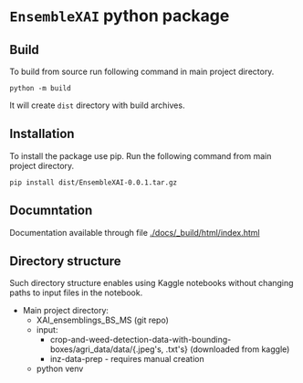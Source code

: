 # `EnsembleXAI` python package

## Build

To build from source run following command in main project directory.

```python -m build```

It will create `dist` directory with build archives.

## Installation

To install the package use pip. Run the following command from main project directory.

```pip install dist/EnsembleXAI-0.0.1.tar.gz```


## Documntation

Documentation available through file [./docs/_build/html/index.html](./docs/_build/html/index.html)


## Directory structure

Such directory structure enables using Kaggle notebooks without changing paths to input files in the notebook.

- Main project directory:
    + XAI_ensemblings_BS_MS (git repo)
    + input:
        * crop-and-weed-detection-data-with-bounding-boxes/agri_data/data/{.jpeg's, .txt's} (downloaded from kaggle)
        * inz-data-prep - requires manual creation
    + python venv
